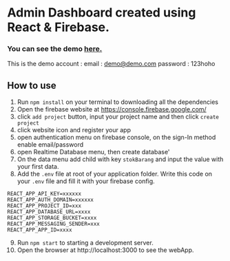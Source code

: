 # Admin Dashboard created using React & Firebase.

### You can see the demo [here.](https://irfan-za.github.io/admin-dashboard)
This is the demo account :
email    : demo@demo.com
password : 123hoho

## How to use
1. Run `npm install` on your terminal to downloading all the dependencies
2. Open the firebase website at https://console.firebase.google.com/
3. click `add project` button, input your project name and then click `create project`
4. click website icon and register your app
5. open authentication menu on firebase console, on the sign-In method enable email/password
6. open Realtime Database menu, then create database'
7. On the data menu add child with key `stokBarang` and input the value with your first data.
8. Add the `.env` file at root of your application folder. Write this code on your `.env` file and fill it with your firebase config.
 ```
 REACT_APP_API_KEY=xxxxxx
 REACT_APP_AUTH_DOMAIN=xxxxxx
 REACT_APP_PROJECT_ID=xxx
 REACT_APP_DATABASE_URL=xxxx
 REACT_APP_STORAGE_BUCKET=xxxx
 REACT_APP_MESSAGING_SENDER=xxx
 REACT_APP_APP_ID=xxxx
 ```
9. Run `npm start` to starting a development server.
10. Open the browser at http://localhost:3000 to see the webApp.
